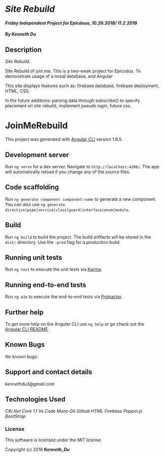 # _Site Rebuild_

#### _Friday Independent Project for Epicdous, 10.26.2018/ 11.2.2018_

#### By _**Kenneth Du**_

## Description

_Site Rebuild._

Site Rebuild of join.me. This is a two-week project for Epicodus. To demonstrate usage of a nosql database, and Angular

This site displays features such as: firebase database, firebase deployment, HTML, CSS.

In the future additions: parsing data through subscribe() to specify placement on site rebuild, implement pseudo login, future css.

# JoinMeRebuild

This project was generated with [Angular CLI](https://github.com/angular/angular-cli) version 1.6.5.

## Development server

Run `ng serve` for a dev server. Navigate to `http://localhost:4200/`. The app will automatically reload if you change any of the source files.

## Code scaffolding

Run `ng generate component component-name` to generate a new component. You can also use `ng generate directive|pipe|service|class|guard|interface|enum|module`.

## Build

Run `ng build` to build the project. The build artifacts will be stored in the `dist/` directory. Use the `-prod` flag for a production build.

## Running unit tests

Run `ng test` to execute the unit tests via [Karma](https://karma-runner.github.io).

## Running end-to-end tests

Run `ng e2e` to execute the end-to-end tests via [Protractor](http://www.protractortest.org/).

## Further help

To get more help on the Angular CLI use `ng help` or go check out the [Angular CLI README](https://github.com/angular/angular-cli/blob/master/README.md).

## Known Bugs

_No known bugs._

## Support and contact details

_kennethdu3@gmail.com_

## Technologies Used

_C#/.Net Core 1.1_
_Vs Code_
_Mono_
_Git_
_Github_
_HTML_
_Firebase_
_Popper.js_
_BootStrap_

### License

This software is licensed under the MIT license.

Copyright (c) 2018 **_Kenneth_Du_**